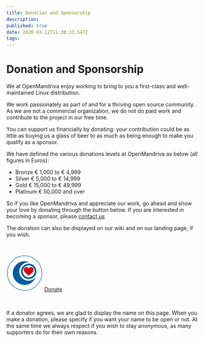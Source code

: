 ```yaml
---
title: Donation and Sponsorship
description: 
published: true
date: 2020-03-12T11:38:33.547Z
tags: 
---
```


# Donation and Sponsorship

We at OpenMandriva enjoy working to bring to you a first-class and well-maintained Linux distribution.

We work passionately as part of and for a thriving open source community.
As we are not a commercial organization, we do not do paid work and contribute to the project in our free time.

You can support us financially by donating: your contribution could be as little as buying us a glass of beer to as much as being enough to make you qualify as a sponsor.

We have defined the various donations levels at OpenMandriva as below (all figures in Euros):

- Bronze € 1,000 to € 4,999
- Silver € 5,000 to € 14,999
- Gold € 15,000 to € 49,999
- Platinum € 50,000 and over

So if you like OpenMandriva and appreciate our work, go ahead and show your love by donating through the button below.
If you are interested in becoming a sponsor, please [contact us](mailto:council@openmandriva.org)

The donation can also be displayed on our wiki and on our landing page, if you wish.

<br>

![om-donate.svg](/images/om-donate.svg)
[Donate](https://www.openmandriva.org/en/documentation/association/Donate)

<br>

If a donator agrees, we are glad to display the name on this page.
When you make a donation, please specify if you want your name to be open or not.
At the same time we always respect if you wish to stay anonymous, as many supporters do for their own reasons.
